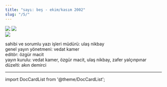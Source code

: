 ```yaml
---
title: "sayı: beş - ekim/kasım 2002"
slug: "/5/"
---
```


![](/img/5_kapak.jpg)
![](/img/5_kapak_2.jpg)  
![](/img/5_kapak_3.jpg)


sahibi ve sorumlu yazı işleri müdürü: ulaş nikbay  
genel yayın yönetmeni: vedat kamer  
editör: özgür macit  
yayın kurulu: vedat kamer, özgür macit, ulaş nikbay, zafer yalçınpınar  
düzelti: akın demirci  

---
import DocCardList from '@theme/DocCardList';

<DocCardList />
